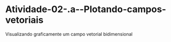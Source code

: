 # Atividade-02-.a--Plotando-campos-vetoriais
Visualizando graficamente um campo vetorial bidimensional
